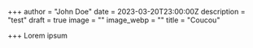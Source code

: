 +++
author = "John Doe"
date = 2023-03-20T23:00:00Z
description = "test"
draft = true
image = ""
image_webp = ""
title = "Coucou"

+++
Lorem ipsum